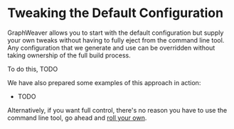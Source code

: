 # Tweaking the Default Configuration

GraphWeaver allows you to start with the default configuration but supply your own tweaks without having to fully eject from the command line tool. Any configuration that we generate and use can be overridden without taking ownership of the full build process.

To do this, TODO

We have also prepared some examples of this approach in action:

* TODO

Alternatively, if you want full control, there's no reason you have to use the command line tool, go ahead and [roll your own](roll-your-own.md).

